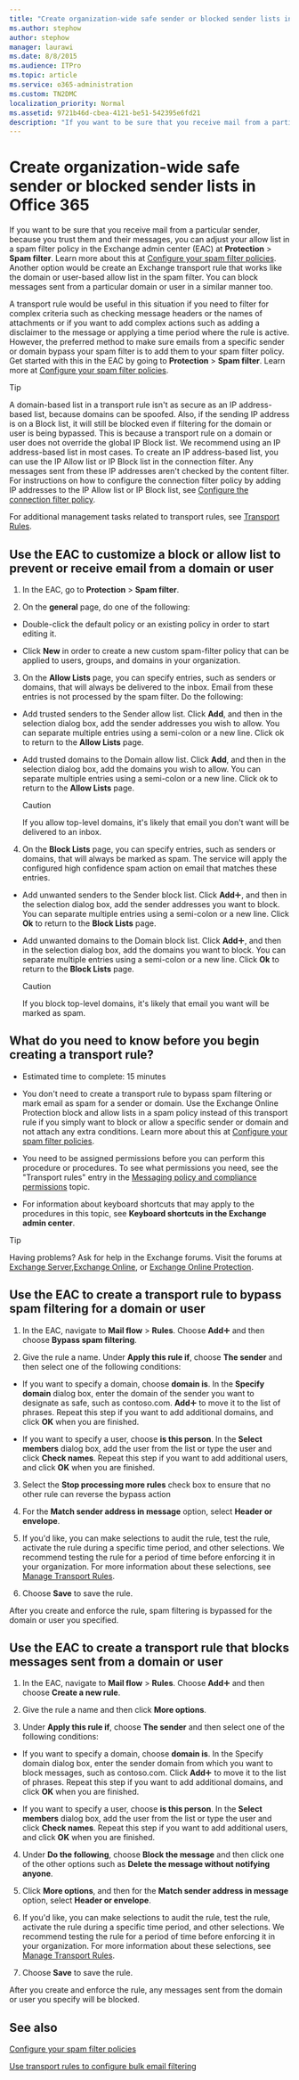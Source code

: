 ```yaml
---
title: "Create organization-wide safe sender or blocked sender lists in Office 365"
ms.author: stephow
author: stephow
manager: laurawi
ms.date: 8/8/2015
ms.audience: ITPro
ms.topic: article
ms.service: o365-administration
ms.custom: TN2DMC
localization_priority: Normal
ms.assetid: 9721b46d-cbea-4121-be51-542395e6fd21
description: "If you want to be sure that you receive mail from a particular sender, because you trust them and their messages, you can adjust your allow list in a spam filter policy in the Exchange admin center."
---
```


# Create organization-wide safe sender or blocked sender lists in Office 365
  
If you want to be sure that you receive mail from a particular sender, because you trust them and their messages, you can adjust your allow list in a spam filter policy in the Exchange admin center (EAC) at **Protection** \> **Spam filter**. Learn more about this at [Configure your spam filter policies](configure-your-spam-filter-policies.md). Another option would be create an Exchange transport rule that works like the domain or user-based allow list in the spam filter. You can block messages sent from a particular domain or user in a similar manner too.
  
A transport rule would be useful in this situation if you need to filter for complex criteria such as checking message headers or the names of attachments or if you want to add complex actions such as adding a disclaimer to the message or applying a time period where the rule is active. However, the preferred method to make sure emails from a specific sender or domain bypass your spam filter is to add them to your spam filter policy. Get started with this in the EAC by going to **Protection** \> **Spam filter**. Learn more at [Configure your spam filter policies](configure-your-spam-filter-policies.md).
  
> [!TIP]
> A domain-based list in a transport rule isn't as secure as an IP address-based list, because domains can be spoofed. Also, if the sending IP address is on a Block list, it will still be blocked even if filtering for the domain or user is being bypassed. This is because a transport rule on a domain or user does not override the global IP Block list. We recommend using an IP address-based list in most cases. To create an IP address-based list, you can use the IP Allow list or IP Block list in the connection filter. Any messages sent from these IP addresses aren't checked by the content filter. For instructions on how to configure the connection filter policy by adding IP addresses to the IP Allow list or IP Block list, see [Configure the connection filter policy](configure-the-connection-filter-policy.md). 
  
For additional management tasks related to transport rules, see [Transport Rules](http://technet.microsoft.com/library/743bd525-0ca2-426d-b76c-b4a052bc8886.aspx).
  
## Use the EAC to customize a block or allow list to prevent or receive email from a domain or user
<a name="sectionSection0"> </a>

1. In the EAC, go to **Protection** \> **Spam filter**. 
    
2. On the **general** page, do one of the following: 
    
  - Double-click the default policy or an existing policy in order to start editing it.
    
  - Click **New** in order to create a new custom spam-filter policy that can be applied to users, groups, and domains in your organization. 
    
3. On the **Allow Lists** page, you can specify entries, such as senders or domains, that will always be delivered to the inbox. Email from these entries is not processed by the spam filter. Do the following: 
    
  - Add trusted senders to the Sender allow list. Click **Add**, and then in the selection dialog box, add the sender addresses you wish to allow. You can separate multiple entries using a semi-colon or a new line. Click ok to return to the **Allow Lists** page. 
    
  - Add trusted domains to the Domain allow list. Click **Add**, and then in the selection dialog box, add the domains you wish to allow. You can separate multiple entries using a semi-colon or a new line. Click ok to return to the **Allow Lists** page. 
    
    > [!CAUTION]
    > If you allow top-level domains, it's likely that email you don't want will be delivered to an inbox. 
  
4. On the **Block Lists** page, you can specify entries, such as senders or domains, that will always be marked as spam. The service will apply the configured high confidence spam action on email that matches these entries. 
    
  - Add unwanted senders to the Sender block list. Click **Add**![Add Icon](media/ITPro-EAC-AddIcon.png), and then in the selection dialog box, add the sender addresses you want to block. You can separate multiple entries using a semi-colon or a new line. Click **Ok** to return to the **Block Lists** page. 
    
  - Add unwanted domains to the Domain block list. Click **Add**![Add Icon](media/ITPro-EAC-AddIcon.png), and then in the selection dialog box, add the domains you want to block. You can separate multiple entries using a semi-colon or a new line. Click **Ok** to return to the **Block Lists** page. 
    
    > [!CAUTION]
    > If you block top-level domains, it's likely that email you want will be marked as spam. 
  
## What do you need to know before you begin creating a transport rule?
<a name="sectionSection1"> </a>

- Estimated time to complete: 15 minutes
    
- You don't need to create a transport rule to bypass spam filtering or mark email as spam for a sender or domain. Use the Exchange Online Protection block and allow lists in a spam policy instead of this transport rule if you simply want to block or allow a specific sender or domain and not attach any extra conditions. Learn more about this at [Configure your spam filter policies](configure-your-spam-filter-policies.md).
    
- You need to be assigned permissions before you can perform this procedure or procedures. To see what permissions you need, see the "Transport rules" entry in the [Messaging policy and compliance permissions](http://technet.microsoft.com/library/ec4d3b9f-b85a-4cb9-95f5-6fc149c3899b.aspx) topic. 
    
- For information about keyboard shortcuts that may apply to the procedures in this topic, see **Keyboard shortcuts in the Exchange admin center**.
    
> [!TIP]
> Having problems? Ask for help in the Exchange forums. Visit the forums at [Exchange Server](https://go.microsoft.com/fwlink/p/?linkId=60612),[Exchange Online](https://go.microsoft.com/fwlink/p/?linkId=267542), or [Exchange Online Protection](https://go.microsoft.com/fwlink/p/?linkId=285351). 
  
## Use the EAC to create a transport rule to bypass spam filtering for a domain or user
<a name="sectionSection2"> </a>

1. In the EAC, navigate to **Mail flow** \> **Rules**. Choose **Add**![Add Icon](media/ITPro-EAC-AddIcon.png) and then choose **Bypass spam filtering**.
    
2. Give the rule a name. Under **Apply this rule if**, choose **The sender** and then select one of the following conditions: 
    
  - If you want to specify a domain, choose **domain is**. In the **Specify domain** dialog box, enter the domain of the sender you want to designate as safe, such as contoso.com. **Add**![Add Icon](media/ITPro-EAC-AddIcon.png) to move it to the list of phrases. Repeat this step if you want to add additional domains, and click **OK** when you are finished. 
    
  - If you want to specify a user, choose **is this person**. In the **Select members** dialog box, add the user from the list or type the user and click **Check names**. Repeat this step if you want to add additional users, and click **OK** when you are finished. 
    
3. Select the **Stop processing more rules** check box to ensure that no other rule can reverse the bypass action 
    
4. For the **Match sender address in message** option, select **Header or envelope**.
    
5. If you'd like, you can make selections to audit the rule, test the rule, activate the rule during a specific time period, and other selections. We recommend testing the rule for a period of time before enforcing it in your organization. For more information about these selections, see [Manage Transport Rules](http://technet.microsoft.com/library/e7a81372-b6d7-4d1f-bc9e-a845a7facac2.aspx).
    
6. Choose **Save** to save the rule. 
    
After you create and enforce the rule, spam filtering is bypassed for the domain or user you specified.
  
## Use the EAC to create a transport rule that blocks messages sent from a domain or user
<a name="sectionSection3"> </a>

1. In the EAC, navigate to **Mail flow** \> **Rules**. Choose **Add**![Add Icon](media/ITPro-EAC-AddIcon.png) and then choose **Create a new rule**.
    
2. Give the rule a name and then click **More options**. 
    
3. Under **Apply this rule if**, choose **The sender** and then select one of the following conditions: 
    
  - If you want to specify a domain, choose **domain is**. In the Specify domain dialog box, enter the sender domain from which you want to block messages, such as contoso.com. Click **Add**![Add Icon](media/ITPro-EAC-AddIcon.png) to move it to the list of phrases. Repeat this step if you want to add additional domains, and click **OK** when you are finished. 
    
  - If you want to specify a user, choose **is this person**. In the **Select members** dialog box, add the user from the list or type the user and click **Check names**. Repeat this step if you want to add additional users, and click **OK** when you are finished. 
    
4. Under **Do the following**, choose **Block the message** and then click one of the other options such as **Delete the message without notifying anyone**.
    
5. Click **More options**, and then for the **Match sender address in message** option, select **Header or envelope**.
    
6. If you'd like, you can make selections to audit the rule, test the rule, activate the rule during a specific time period, and other selections. We recommend testing the rule for a period of time before enforcing it in your organization. For more information about these selections, see [Manage Transport Rules](http://technet.microsoft.com/library/e7a81372-b6d7-4d1f-bc9e-a845a7facac2.aspx).
    
7. Choose **Save** to save the rule. 
    
After you create and enforce the rule, any messages sent from the domain or user you specify will be blocked.
  
## See also
<a name="sectionSection3"> </a>

[Configure your spam filter policies](configure-your-spam-filter-policies.md)
  
[Use transport rules to configure bulk email filtering](use-transport-rules-to-configure-bulk-email-filtering.md)

